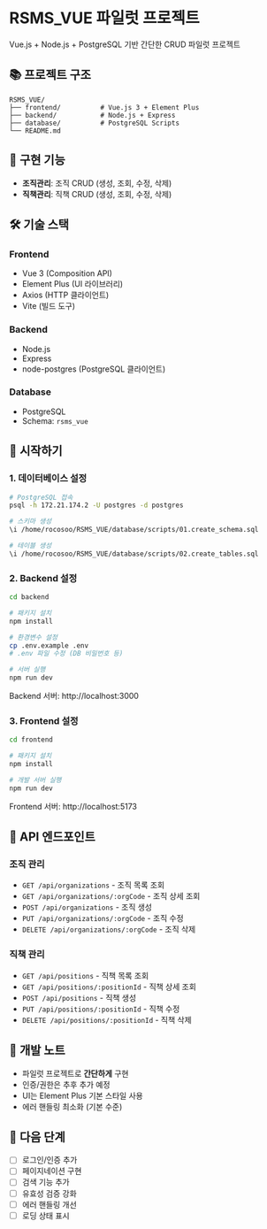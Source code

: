 # RSMS_VUE 파일럿 프로젝트

Vue.js + Node.js + PostgreSQL 기반 간단한 CRUD 파일럿 프로젝트

## 📚 프로젝트 구조

```
RSMS_VUE/
├── frontend/          # Vue.js 3 + Element Plus
├── backend/           # Node.js + Express
├── database/          # PostgreSQL Scripts
└── README.md
```

## 🎯 구현 기능

- **조직관리**: 조직 CRUD (생성, 조회, 수정, 삭제)
- **직책관리**: 직책 CRUD (생성, 조회, 수정, 삭제)

## 🛠️ 기술 스택

### Frontend
- Vue 3 (Composition API)
- Element Plus (UI 라이브러리)
- Axios (HTTP 클라이언트)
- Vite (빌드 도구)

### Backend
- Node.js
- Express
- node-postgres (PostgreSQL 클라이언트)

### Database
- PostgreSQL
- Schema: `rsms_vue`

## 🚀 시작하기

### 1. 데이터베이스 설정

```bash
# PostgreSQL 접속
psql -h 172.21.174.2 -U postgres -d postgres

# 스키마 생성
\i /home/rocosoo/RSMS_VUE/database/scripts/01.create_schema.sql

# 테이블 생성
\i /home/rocosoo/RSMS_VUE/database/scripts/02.create_tables.sql
```

### 2. Backend 설정

```bash
cd backend

# 패키지 설치
npm install

# 환경변수 설정
cp .env.example .env
# .env 파일 수정 (DB 비밀번호 등)

# 서버 실행
npm run dev
```

Backend 서버: http://localhost:3000

### 3. Frontend 설정

```bash
cd frontend

# 패키지 설치
npm install

# 개발 서버 실행
npm run dev
```

Frontend 서버: http://localhost:5173

## 📡 API 엔드포인트

### 조직 관리
- `GET /api/organizations` - 조직 목록 조회
- `GET /api/organizations/:orgCode` - 조직 상세 조회
- `POST /api/organizations` - 조직 생성
- `PUT /api/organizations/:orgCode` - 조직 수정
- `DELETE /api/organizations/:orgCode` - 조직 삭제

### 직책 관리
- `GET /api/positions` - 직책 목록 조회
- `GET /api/positions/:positionId` - 직책 상세 조회
- `POST /api/positions` - 직책 생성
- `PUT /api/positions/:positionId` - 직책 수정
- `DELETE /api/positions/:positionId` - 직책 삭제

## 📝 개발 노트

- 파일럿 프로젝트로 **간단하게** 구현
- 인증/권한은 추후 추가 예정
- UI는 Element Plus 기본 스타일 사용
- 에러 핸들링 최소화 (기본 수준)

## 🔧 다음 단계

- [ ] 로그인/인증 추가
- [ ] 페이지네이션 구현
- [ ] 검색 기능 추가
- [ ] 유효성 검증 강화
- [ ] 에러 핸들링 개선
- [ ] 로딩 상태 표시
